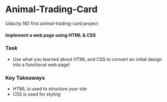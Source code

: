 # Animal-Trading-Card
Udacity ND first animal-trading-card project

#### Implement a web page using HTML & CSS


### Task
* Use what you learned about HTML and CSS to convert an initial design into a functional web page!

### Key Takeaways
* HTML is used to structure your site
* CSS is used for styling

